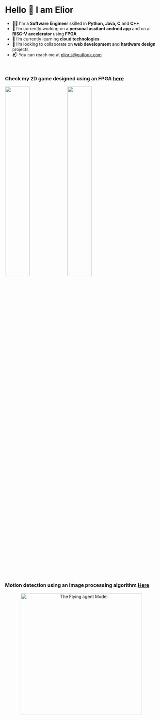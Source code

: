 
# Hello 👋 I am Elior
- 🧑‍💻 I'm a **Software Engineer** skilled in **Python, Java, C** and **C++**
- 🔭 I’m currently working on a **personal assitant android app** and on a **RISC-V accelerator** using **FPGA**
- 🌱 I’m currently learning **cloud technologies**
- 👯 I’m looking to collaborate on **web development** and **hardware design** projects
- 📬 You can reach me at elior.s@outlook.com
<br>

### Check my 2D game designed using an FPGA [here](https://github.com/sthd/Dangerous-Dave-FPGA)
<p>
<img src="https://github.com/sthd/Dangerous-Dave-FPGA/blob/main/b/gameplayA.png"  width="40%" height="40%">
<img src="https://github.com/sthd/Dangerous-Dave-FPGA/blob/main/b/gameplayB.png"  width="40%" height="40%">
</p>

<br>


#

### Motion detection using an image processing algorithm [Here](https://github.com/sthd/FlySight)
<p align="center"><img src="https://github.com/sthd/FlySight/blob/master/Design/model.png" width="400" alt="The Flying agent Model"></p>

<!--
**sthd/sthd** is a ✨ _special_ ✨ repository because its `README.md` (this file) appears on your GitHub profile.

Here are some ideas to get you started:

- 🔭 I’m currently working on ...
- 🌱 I’m currently learning ...
- 👯 I’m looking to collaborate on ...
- 🤔 I’m looking for help with ...
- 💬 Ask me about ...
- 📫 How to reach me: ...
- 😄 Pronouns: ...
- ⚡ Fun fact: ...
-->
